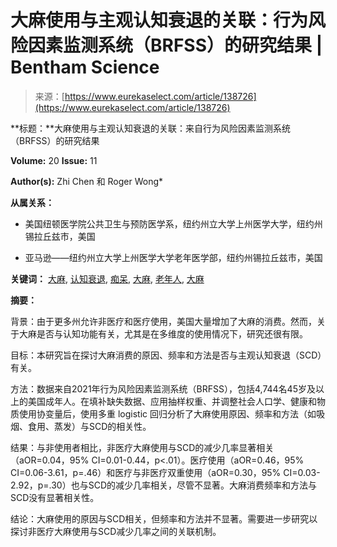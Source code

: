 <!--yml

category: 未分类

日期：2024-05-27 14:48:13

-->

# 大麻使用与主观认知衰退的关联：行为风险因素监测系统（BRFSS）的研究结果 | Bentham Science

> 来源：[https://www.eurekaselect.com/article/138726](https://www.eurekaselect.com/article/138726)

**标题：**大麻使用与主观认知衰退的关联：来自行为风险因素监测系统（BRFSS）的研究结果

**Volume:** 20 **Issue:** 11

**Author(s):** Zhi Chen 和 Roger Wong*

**从属关系：**

+   美国纽顿医学院公共卫生与预防医学系，纽约州立大学上州医学大学，纽约州锡拉丘兹市，美国

+   亚马逊——纽约州立大学上州医学大学老年医学部，纽约州锡拉丘兹市，美国

**关键词：** [大麻](https://www.eurekaselect.com/search?searchvalue=Cannabis), [认知衰退](https://www.eurekaselect.com/search?searchvalue=%20cognitive%20decline), [痴呆](https://www.eurekaselect.com/search?searchvalue=%20dementia), [大麻](https://www.eurekaselect.com/search?searchvalue=%20marijuana), [老年人](https://www.eurekaselect.com/search?searchvalue=%20older%20adult), [大麻](https://www.eurekaselect.com/search?searchvalue=%20pot.)

**摘要：**

背景：由于更多州允许非医疗和医疗使用，美国大量增加了大麻的消费。然而，关于大麻是否与认知功能有关，尤其是在多维度的使用情况下，研究还很有限。

目标：本研究旨在探讨大麻消费的原因、频率和方法是否与主观认知衰退（SCD）有关。

方法：数据来自2021年行为风险因素监测系统（BRFSS），包括4,744名45岁及以上的美国成年人。在填补缺失数据、应用抽样权重、并调整社会人口学、健康和物质使用协变量后，使用多重 logistic 回归分析了大麻使用原因、频率和方法（如吸烟、食用、蒸发）与SCD的相关性。

结果：与非使用者相比，非医疗大麻使用与SCD的减少几率显著相关（aOR=0.04，95% CI=0.01-0.44，p<.01）。医疗使用（aOR=0.46，95% CI=0.06-3.61，p=.46）和医疗与非医疗双重使用（aOR=0.30，95% CI=0.03-2.92，p=.30）也与SCD的减少几率相关，尽管不显著。大麻消费频率和方法与SCD没有显著相关性。

结论：大麻使用的原因与SCD相关，但频率和方法并不显著。需要进一步研究以探讨非医疗大麻使用与SCD减少几率之间的关联机制。
